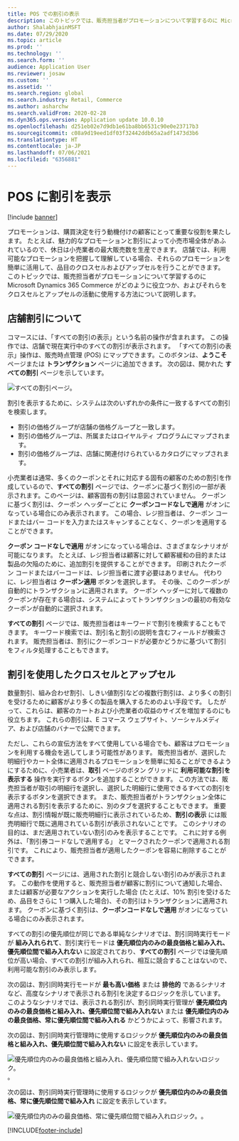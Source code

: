 ```yaml
---
title: POS での割引の表示
description: このトピックでは、販売担当者がプロモーションについて学習するのに Microsoft Dynamics 365 Commerce がどのように役立つか、およびそれらをクロスセルとアップセルの活動に使用する方法について説明します。
author: ShalabhjainMSFT
ms.date: 07/29/2020
ms.topic: article
ms.prod: ''
ms.technology: ''
ms.search.form: ''
audience: Application User
ms.reviewer: josaw
ms.custom: ''
ms.assetid: ''
ms.search.region: global
ms.search.industry: Retail, Commerce
ms.author: asharchw
ms.search.validFrom: 2020-02-28
ms.dyn365.ops.version: Application update 10.0.10
ms.openlocfilehash: d251eb02e7d9db1e61ba8bb6531c90e0e23717b3
ms.sourcegitcommit: c08a9d19eed1df03f32442ddb65a2adf1473d3b6
ms.translationtype: HT
ms.contentlocale: ja-JP
ms.lasthandoff: 07/06/2021
ms.locfileid: "6356881"
---
```

# <a name="show-discounts-in-pos"></a>POS に割引を表示

[!include [banner](includes/banner.md)]

プロモーションは、購買決定を行う動機付けの顧客にとって重要な役割を果たします。 たとえば、魅力的なプロモーションと割引によって小売市場全体があふれているので、休日は小売業者の最大販売数を生産できます。 店舗では、利用可能なプロモーションを把握して理解している場合、それらのプロモーションを簡単に活用して、品目のクロスセルおよびアップセルを行うことができます。 このトピックでは、販売担当者がプロモーションについて学習するのに Microsoft Dynamics 365 Commerce がどのように役立つか、およびそれらをクロスセルとアップセルの活動に使用する方法について説明します。

## <a name="learn-about-store-discounts"></a>店舗割引について

コマースには、「すべての割引の表示」という名前の操作が含まれます。 この操作では、店舗で現在実行中のすべての割引が表示されます。 「すべての割引の表示」操作は、販売時点管理 (POS) にマップできます。このボタンは、**ようこそ** ページまたは **トランザクション** ページに追加できます。 次の図は、開かれた **すべての割引** ページを示しています。

![すべての割引ページ。](./media/View_all_discounts.png "すべての割引ページ")

割引を表示するために、システムは次のいずれかの条件に一致するすべての割引を検索します。

- 割引の価格グループが店舗の価格グループと一致します。
- 割引の価格グループは、所属またはロイヤルティ プログラムにマップされます。
- 割引の価格グループは、店舗に関連付けられているカタログにマップされます。

小売業者は通常、多くのクーポンとそれに対応する固有の顧客のための割引を作成しているので、**すべての割引** ページでは、クーポンに基づく割引の一部が表示されます。このページは、顧客固有の割引は意図されていません。 クーポンに基づく割引は、クーポン ヘッダーごとに **クーポンコードなしで適用** がオンになっている場合にのみ表示されます。 この場合、レジ担当者は、クーポン コードまたはバー コードを入力またはスキャンすることなく、クーポンを適用することができます。

**クーポン コードなしで適用** がオンになっている場合は、さまざまなシナリオが可能になります。 たとえば、レジ担当者は顧客に対して顧客緩和の目的または製品の欠陥のために、追加割引を提供することができます。 印刷されたクーポン コードまたはバーコードは、レジ担当者に渡す必要はありません。 代わりに、レジ担当者は **クーポン適用** ボタンを選択します。 その後、このクーポンが自動的にトランザクションに適用されます。 クーポン ヘッダーに対して複数のクーポンが存在する場合は、システムによってトランザクションの最初の有効なクーポンが自動的に選択されます。

**すべての割引** ページでは、販売担当者はキーワードで割引を検索することもできます。 キーワード検索では、割引名と割引の説明を含むフィールドが検索されます。 販売担当者は、割引にクーポンコードが必要かどうかに基づいて割引をフィルタ処理することもできます。

## <a name="cross-sell-and-upsell-by-using-discounts"></a>割引を使用したクロスセルとアップセル

数量割引、組み合わせ割引、しきい値割引などの複数行割引は、より多くの割引を受けるために顧客がより多くの製品を購入するためのよい手段です。 したがって、これらは、顧客のカートおよび小売業者の収益のサイズを増加するのにも役立ちます。 これらの割引は、E コマース ウェブサイト、ソーシャルメディア、および店舗のバナーで公開できます。

ただし、これらの宣伝方法をすべて使用している場合でも、顧客はプロモーションを利用する機会を逃してしまう可能性があります。 販売担当者が、選択した明細行やカート全体に適用されるプロモーションを簡単に知ることができるようにするために、小売業者は、**取引** ページのボタン グリッドに **利用可能な割引を表示する** 操作を実行するボタンを追加することができます。 この方法では、販売担当者が取引の明細行を選択し、選択した明細行に使用できるすべての割引を表示するボタンを選択できます。 また、販売担当者がトランザクション全体に適用される割引を表示するために、別のタブを選択することもできます。 重要な点は、割引情報が既に販売明細行に表示されているため、**割引の表示** には販売明細行で既に適用されている割引が表示されないことです。 このシナリオの目的は、まだ適用されていない割引のみを表示することです。 これに対する例外は、「割引券コードなしで適用する」 とマークされたクーポンで適用される割引です。 これにより、販売担当者が適用したクーポンを容易に削除することができます。

**すべての割引** ページには、適用された割引と競合しない割引のみが表示されます。 この動作を使用すると、販売担当者が顧客に割引について通知した場合、または顧客が必要なアクションを実行した場合 (たとえば、10% 割引を受けるため、品目をさらに 1 つ購入した場合)、その割引はトランザクションに適用されます。 クーポンに基づく割引は、**クーポンコードなしで適用** がオンになっている場合にのみ表示されます。

すべての割引の優先順位が同じである単純なシナリオでは、割引同時実行モードが **組み入れられて**、割引実行モードは **優先順位内のみの最良価格と組み入れ、優先順位間で組み入れない** に設定されており、**すべての割引** ページでは優先順位が高い場合、すべての割引が組み入れられ、相互に競合することはないので、利用可能な割引のみ表示します。

次の図は、割引同時実行モードが **最も高い価格** または **排他的** であるシナリオなど、高度なシナリオで表示される割引を決定するロジックを示しています。 このようなシナリオでは、表示される割引が、割引同時実行管理が **優先順位内のみの最良価格と組み入れ、優先順位間で組み入れない** または **優先順位内のみの最良価格、常に優先順位間で組み入れる** かどうかによって、影響されます。

次の図は、割引同時実行管理時に使用するロジックが **優先順位内のみの最良価格と組み入れ、優先順位間で組み入れない** に設定を表示しています。

![優先順位内のみの最良価格と組み入れ、優先順位間で組み入れないロジック。](./media/Model_1.png "優先順位内のみの最良価格と組み入れ、優先順位間で組み入れないロジック")。

次の図は、割引同時実行管理時に使用するロジックが **優先順位内のみの最良価格、常に優先順位間で組み入れ** に設定を表示しています。

![優先順位内のみの最良価格、常に優先順位間で組み入れロジック。](./media/Model_2.png "優先順位内のみの最良価格、常に優先順位間で組み入れロジック")。


[!INCLUDE[footer-include](../includes/footer-banner.md)]